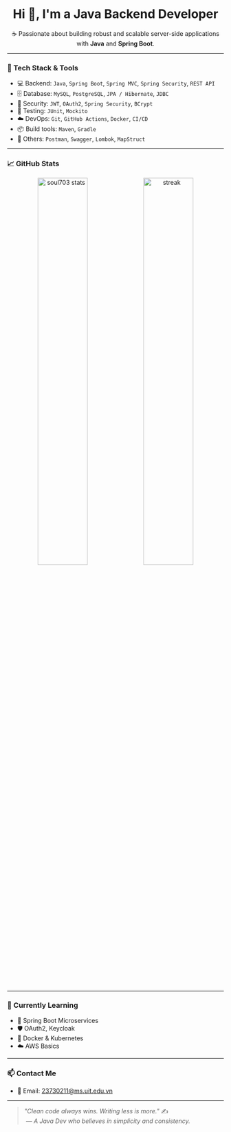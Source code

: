 <h1 align="center">Hi 👋, I'm a Java Backend Developer</h1>

<p align="center">
  ☕ Passionate about building robust and scalable server-side applications with <b>Java</b> and <b>Spring Boot</b>.
</p>

---

### 🔧 Tech Stack & Tools

- 💻 Backend: `Java`, `Spring Boot`, `Spring MVC`, `Spring Security`, `REST API`
- 🗄️ Database: `MySQL`, `PostgreSQL`, `JPA / Hibernate`, `JDBC`
- 🔐 Security: `JWT`, `OAuth2`, `Spring Security`, `BCrypt`
- 🧪 Testing: `JUnit`, `Mockito`
- ☁️ DevOps: `Git`, `GitHub Actions`, `Docker`, `CI/CD`
- 📦 Build tools: `Maven`, `Gradle`
- 📁 Others: `Postman`, `Swagger`, `Lombok`, `MapStruct`

---

### 📈 GitHub Stats

<p align="center">
  <img src="https://github-readme-stats.vercel.app/api?username=soul703&show_icons=true&theme=radical" alt="soul703 stats" width="48%"/>
  <img src="https://github-readme-streak-stats.herokuapp.com/?user=soul703&theme=radical" alt="streak" width="48%"/>
</p>

---

### 🌱 Currently Learning

- 🔭 Spring Boot Microservices
- 🛡️ OAuth2, Keycloak
- 🐳 Docker & Kubernetes
- ☁️ AWS Basics

---

### 📫 Contact Me

- 📧 Email: [23730211@ms.uit.edu.vn](mailto:23730211@ms.uit.edu.vn)


---

> _"Clean code always wins. Writing less is more."_ ✍️  
> &nbsp;— *A Java Dev who believes in simplicity and consistency.*

